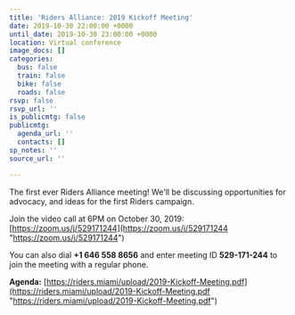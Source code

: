 ```yaml
---
title: 'Riders Alliance: 2019 Kickoff Meeting'
date: 2019-10-30 22:00:00 +0000
until_date: 2019-10-30 23:00:00 +0000
location: Virtual conference
image_docs: []
categories:
  bus: false
  train: false
  bike: false
  roads: false
rsvp: false
rsvp_url: ''
is_publicmtg: false
publicmtg:
  agenda_url: ''
  contacts: []
sp_notes: ''
source_url: ''

---
```

The first ever Riders Alliance meeting! We'll be discussing opportunities for advocacy, and ideas for the first Riders campaign.

Join the video call at 6PM on October 30, 2019: [https://zoom.us/j/529171244](https://zoom.us/j/529171244 "https://zoom.us/j/529171244")

You can also dial **+1 646 558 8656** and enter meeting ID **529-171-244** to join the meeting with a regular phone.

**Agenda:** [https://riders.miami/upload/2019-Kickoff-Meeting.pdf](https://riders.miami/upload/2019-Kickoff-Meeting.pdf "https://riders.miami/upload/2019-Kickoff-Meeting.pdf")